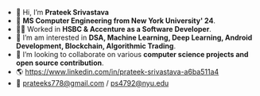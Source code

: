 - 👋 Hi, I’m **Prateek Srivastava**
- 👀 **MS Computer Engineering from New York University' 24**.
- 👩‍💻 Worked in **HSBC & Accenture as a Software Developer**.
- 🌱 I’m am interested in **DSA, Machine Learning, Deep Learning, Android Development, Blockchain, Algorithmic Trading**.
- 💞️ I’m looking to collaborate on various **computer science projects and open source contribution**.
- 🌎 https://www.linkedin.com/in/prateek-srivastava-a6ba511a4
- 📧 prateeks778@gmail.com / ps4792@nyu.edu
<!---
ps1899/ps1899 is a ✨ special ✨ repository because its `README.md` (this file) appears on your GitHub profile.
You can click the Preview link to take a look at your changes.
--->
